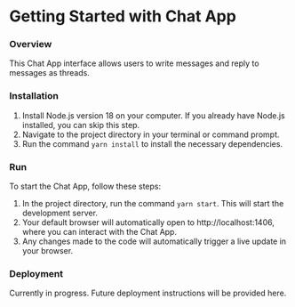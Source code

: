 # Getting Started with Chat App

### Overview

This Chat App interface allows users to write messages and reply to messages as threads.

### Installation

1. Install Node.js version 18 on your computer. If you already have Node.js installed, you can skip this step.
2. Navigate to the project directory in your terminal or command prompt.
3. Run the command `yarn install` to install the necessary dependencies.

### Run

To start the Chat App, follow these steps:

1. In the project directory, run the command `yarn start`. This will start the development server.
2. Your default browser will automatically open to http://localhost:1406, where you can interact with the Chat App.
3. Any changes made to the code will automatically trigger a live update in your browser.

### Deployment

Currently in progress. Future deployment instructions will be provided here.
